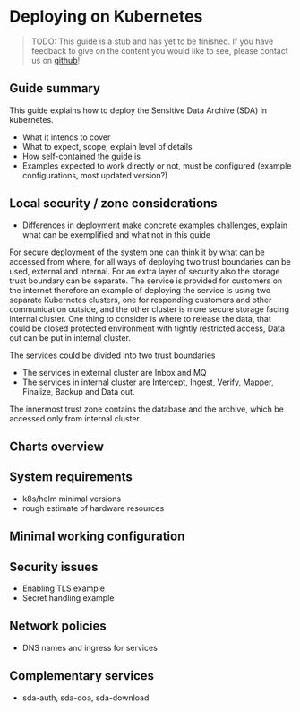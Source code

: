 # Deploying on Kubernetes

> TODO:
> This guide is a stub and has yet to be finished.
> If you have feedback to give on the content you would like to see, please contact us on
> [github](https://github.com/neicnordic/neic-sda)!


## Guide summary

This guide explains how to deploy the Sensitive Data Archive (SDA) in kubernetes.
- What it intends to cover
- What to expect, scope, explain level of details
- How self-contained the guide is
- Examples expected to work directly or not, must be configured (example configurations, most updated version?)

## Local security / zone considerations

- Differences in deployment make concrete examples challenges, explain what can be exemplified and what not in this guide


For secure deployment of the system one can think it by what can be accessed from where, for all ways of deploying two trust boundaries can be used, external and internal. For an extra layer of security also the storage trust boundary can be separate. The service is provided for customers on the internet therefore an example of deploying the service is using two separate Kubernetes clusters, one for responding customers and other communication outside, and the other cluster is more secure storage facing internal cluster. One thing to consider is where to release the data, that could be closed protected environment with tightly restricted access, Data out can be put in internal cluster.

The services could be divided into two trust boundaries
- The services in external cluster are Inbox and MQ
- The services in internal cluster are Intercept, Ingest, Verify, Mapper, Finalize, Backup and Data out.

The innermost trust zone contains the database and the archive, which be accessed only from internal cluster.



## Charts overview

## System requirements

 - k8s/helm minimal versions
 - rough estimate of hardware resources

## Minimal working configuration

## Security issues

 - Enabling TLS example
 - Secret handling example

## Network policies

 - DNS names and ingress for services

## Complementary services

 - sda-auth, sda-doa, sda-download


